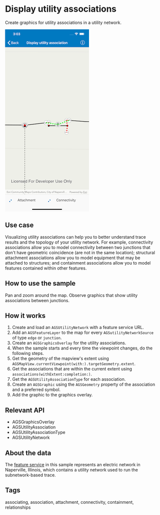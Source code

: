 # Display utility associations

Create graphics for utility associations in a utility network.

![Display utility associations sample](display-utility-association.png)

## Use case

Visualizing utility associations can help you to better understand trace results and the topology of your utility network. For example, connectivity associations allow you to model connectivity between two junctions that don't have geometric coincidence (are not in the same location); structural attachment associations allow you to model equipment that may be attached to structures; and containment associations allow you to model features contained within other features.

## How to use the sample

Pan and zoom around the map. Observe graphics that show utility associations between junctions.

## How it works

1. Create and load an `AGSUtilityNetwork` with a feature service URL.
2. Add an `AGSFeatureLayer` to the map for every `AGSutilityNetworkSource` of type `edge` or `junction`.
3. Create an `AGSGraphicsOverlay` for the utility associations.
4. When the sample starts and every time the viewpoint changes, do the following steps.
5. Get the geometry of the mapview's extent using `AGSMapView.currentViewpoint(with:).targetGeometry.extent`.
6. Get the associations that are within the current extent using `associations(withExtent:completion:)`.
7. Get the `AGSUtilityAssociationType` for each association.
8. Create an `AGSGraphic` using the `AGSGeometry` property of the association and a preferred symbol.
9. Add the graphic to the graphics overlay.

## Relevant API

* AGSGraphicsOverlay
* AGSUtilityAssociation
* AGSUtilityAssociationType
* AGSUtilityNetwork

## About the data

The [feature service](https://sampleserver7.arcgisonline.com/arcgis/rest/services/UtilityNetwork/NapervilleElectric/FeatureServer) in this sample represents an electric network in Naperville, Illinois, which contains a utility network used to run the subnetwork-based trace.

## Tags

associating, association, attachment, connectivity, containment, relationships
